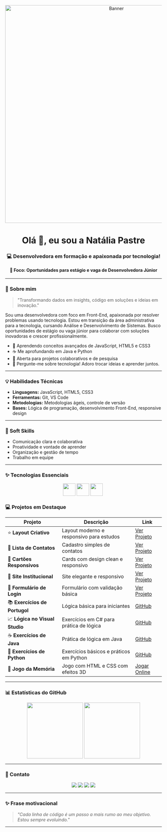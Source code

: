<div align="center">
  <img src='https://i.postimg.cc/1RWRN5z2/Chat-GPT-Image-14-de-jun-de-2025-19-27-44.png' border='0' alt='Banner' width="700" />
</div>

<h1 align="center">Olá 👋, eu sou a Natália Pastre</h1>
<h3 align="center">💻 Desenvolvedora em formação e apaixonada por tecnologia!</h3>
<h4 align="center">🎯 Foco: Oportunidades para estágio e vaga de Desenvolvedora Júnior</h4>

---

### 🚀 Sobre mim

> "Transformando dados em insights, código em soluções e ideias em inovação."

Sou uma desenvolvedora com foco em Front-End, apaixonada por resolver problemas usando tecnologia. Estou em transição da área administrativa para a tecnologia, cursando Análise e Desenvolvimento de Sistemas. Busco oportunidades de estágio ou vaga júnior para colaborar com soluções inovadoras e crescer profissionalmente.

- 🌟 Aprendendo conceitos avançados de JavaScript, HTML5 e CSS3
- ☕ Me aprofundando em Java e Python
- 👥 Aberta para projetos colaborativos e de pesquisa
- 💬 Pergunte-me sobre tecnologia! Adoro trocar ideias e aprender juntos.

---

### 💡 Habilidades Técnicas

- **Linguagens:** JavaScript, HTML5, CSS3
- **Ferramentas:** Git, VS Code  
- **Metodologias:** Metodologias ágeis, controle de versão  
- **Bases:** Lógica de programação, desenvolvimento Front-End, responsive design

---

### 🤝 Soft Skills

- Comunicação clara e colaborativa  
- Proatividade e vontade de aprender  
- Organização e gestão de tempo  
- Trabalho em equipe  

---

### ✨ Tecnologias Essenciais

<p align="center">
  <img src="https://cdn.jsdelivr.net/gh/devicons/devicon/icons/javascript/javascript-original.svg" width="40" height="40"/>
  <img src="https://cdn.jsdelivr.net/gh/devicons/devicon/icons/html5/html5-original.svg" width="40" height="40"/>
  <img src="https://cdn.jsdelivr.net/gh/devicons/devicon/icons/css3/css3-original.svg" width="40" height="40"/>
  <img

---

### 💻 Projetos em Destaque

| Projeto | Descrição | Link |
|--------|-------------|------|
| ⭐ **Layout Criativo** | Layout moderno e responsivo para estudos | [Ver Projeto](https://natipastre.github.io/Projeto1--LayoutCriativo/) |
| 💇 **Lista de Contatos** | Cadastro simples de contatos | [Ver Projeto](https://natipastre.github.io/Projeto-2---Lista-de-Contatos/) |
| 🧹 **Cartões Responsivos** | Cards com design clean e responsivo | [Ver Projeto](https://natipastre.github.io/Projeto-3-Cards---Layout-Responsivo/) |
| 🏢 **Site Institucional** | Site elegante e responsivo | [Ver Projeto](https://natipastre.github.io/Projeto-4---Front-End-Aprenser/) |
| 🔐 **Formulário de Login** | Formulário com validação básica | [Ver Projeto](https://natipastre.github.io/Login-form/) |
| 📚 **Exercícios de Portugol** | Lógica básica para iniciantes | [GitHub](https://github.com/natipastre/Exerc-cios-de-Portugol) |
| 📈 **Lógica no Visual Studio** | Exercícios em C# para prática de lógica | [GitHub](https://github.com/natipastre/Exerc-cio-L-gica-de-Programa-o) |
| ☕ **Exercícios de Java** | Prática de lógica em Java | [GitHub](https://github.com/natipastre/Exerc-cios-de-Java) |
| 🐍 **Exercícios de Python** | Exercícios básicos e práticos em Python | [GitHub](https://github.com/natipastre/Exerc-cios-de-Python) |
| 🧠 **Jogo da Memória** | Jogo com HTML e CSS com efeitos 3D | [Jogar Online](https://natipastre.github.io/Jogo-da-memoria/) |

---

### 📊 Estatísticas do GitHub

<p align="center">
  <img height="180em" src="https://github-readme-stats.vercel.app/api?username=natipastre&show_icons=true&theme=radical"/>
  <img height="180em" src="https://github-readme-stats.vercel.app/api/top-langs/?username=natipastre&layout=compact&langs_count=7&theme=radical"/>
</p>

---

### 💌 Contato

<p align="center">
  <a href="https://www.linkedin.com/in/natalia-pastre/" target="_blank"><img src="https://img.shields.io/badge/LinkedIn-0077B5?style=for-the-badge&logo=linkedin&logoColor=white"/></a>
  <a href="mailto:natalia.pastre@yahoo.com.br"><img src="https://img.shields.io/badge/Email-D14836?style=for-the-badge&logo=gmail&logoColor=white"/></a>
  <a href="https://stackoverflow.com/users/" target="_blank"><img src="https://img.shields.io/badge/Stackoverflow-F48024?style=for-the-badge&logo=stackoverflow&logoColor=white"/></a>
  <a href="https://www.kaggle.com/" target="_blank"><img src="https://img.shields.io/badge/Kaggle-20BEFF?style=for-the-badge&logo=kaggle&logoColor=white"/></a>
</p>

---

### ✨ Frase motivacional

> _"Cada linha de código é um passo a mais rumo ao meu objetivo. Estou sempre evoluindo."_

---
